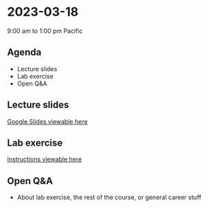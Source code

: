 # 2023-03-18
9:00 am to 1:00 pm Pacific

## Agenda
* Lecture slides
* Lab exercise
* Open Q&A

## Lecture slides
[Google Slides viewable here](https://docs.google.com/presentation/d/1mjUgwPSH99sgo8-Fu6D4AORW1ExkKSioqxXKeALXoMA/edit?usp=sharing)

## Lab exercise
[Instructions viewable here](https://github.com/alex-pakalniskis/gisc606-spring2023/blob/main/lab1/GISC606_Lab1.ipynb)

## Open Q&A
* About lab exercise, the rest of the course, or general career stuff
